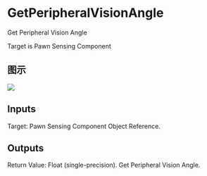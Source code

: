 # GetPeripheralVisionAngle

Get Peripheral Vision Angle

Target is Pawn Sensing Component

## 图示

![]($-20221218-17461991.png)

## Inputs

Target: Pawn Sensing Component Object Reference.  

## Outputs

Return Value: Float (single-precision). Get Peripheral Vision Angle.

